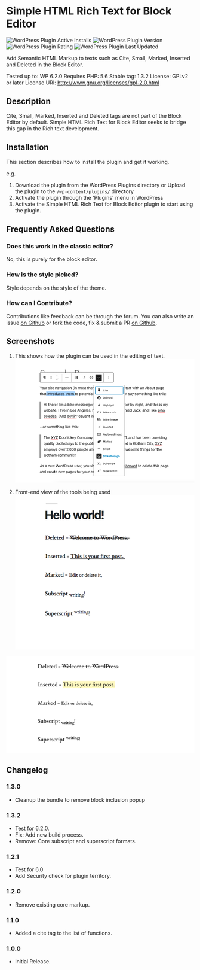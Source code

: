 # Simple HTML Rich Text for Block Editor

![WordPress Plugin Active Installs](https://img.shields.io/wordpress/plugin/installs/simple-html-rich-text-for-block-editor)
![WordPress Plugin Version](https://img.shields.io/wordpress/plugin/v/simple-html-rich-text-for-block-editor)
![WordPress Plugin Rating](https://img.shields.io/wordpress/plugin/rating/simple-html-rich-text-for-block-editor)
![WordPress Plugin Last Updated](https://img.shields.io/wordpress/plugin/last-updated/simple-html-rich-text-for-block-editor)

Add Semantic HTML Markup to texts such as Cite, Small, Marked, Inserted and Deleted in the Block Editor.

Tested up to: WP 6.2.0
Requires PHP: 5.6
Stable tag: 1.3.2
License: GPLv2 or later
License URI: http://www.gnu.org/licenses/gpl-2.0.html


## Description

Cite, Small, Marked, Inserted and Deleted tags are not part of the Block Editor by default. Simple HTML Rich Text for Block Editor seeks to bridge this gap in the Rich text development.

## Installation

This section describes how to install the plugin and get it working.

e.g.

1. Download the plugin from the WordPress Plugins directory or Upload the plugin to the `/wp-content/plugins/` directory
1. Activate the plugin through the 'Plugins' menu in WordPress
1. Activate the Simple HTML Rich Text for Block Editor plugin to start using the plugin.

## Frequently Asked Questions

### Does this work in the classic editor?

No, this is purely for the block editor.

### How is the style picked?

Style depends on the style of the theme.

### How can I Contribute?

Contributions like feedback can be through the forum. You can also write an issue [on Github](https://github.com/bahiirwa/simple-html-rich-text-for-block-editor) or fork the code, fix & submit a PR [on Github](https://github.com/bahiirwa/simple-html-rich-text-for-block-editor).

## Screenshots

1. This shows how the plugin can be used in the editing of text.
![Admin text edits](./.wordpress-org/screenshot-1.png)

1. Front-end view of the tools being used
![Admin Shortcode](./.wordpress-org/screenshot-2.png)

![Admin Shortcode](./.wordpress-org/screenshot-3.png)


## Changelog

### 1.3.0
* Cleanup the bundle to remove block inclusion popup
### 1.3.2
* Test for 6.2.0.
* Fix: Add new build process.
* Remove: Core subscript and superscript formats.

### 1.2.1
* Test for 6.0
* Add Security check for plugin territory.

### 1.2.0
* Remove existing core markup.

### 1.1.0
* Added a cite tag to the list of functions.

### 1.0.0
* Initial Release.

